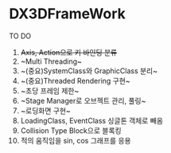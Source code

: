 # DX3DFrameWork

TO DO
1. ~~Axis, Action으로 키 바인딩 분류~~
2. ~Multi Threading~
3. ~(중요)SystemClass와 GraphicClass 분리~
4. ~(중요)Threaded Rendering 구현~
5. ~초당 프레임 제한~
6. ~Stage Manager로 오브젝트 관리, 풀링~
7. ~로딩화면 구현~
8. LoadingClass, EventClass 싱글톤 객체로 빼옴
9. Collision Type Block으로 블록킹
10. 적의 움직임을 sin, cos 그래프를 응용